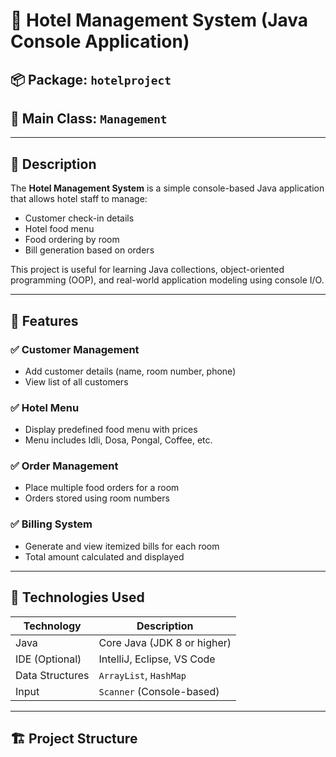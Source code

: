 # 🏨 Hotel Management System (Java Console Application)

## 📦 Package: `hotelproject`  
## 📄 Main Class: `Management`

---

## 📌 Description

The **Hotel Management System** is a simple console-based Java application that allows hotel staff to manage:

- Customer check-in details
- Hotel food menu
- Food ordering by room
- Bill generation based on orders

This project is useful for learning Java collections, object-oriented programming (OOP), and real-world application modeling using console I/O.

---

## 🚀 Features

### ✅ Customer Management
- Add customer details (name, room number, phone)
- View list of all customers

### ✅ Hotel Menu
- Display predefined food menu with prices
- Menu includes Idli, Dosa, Pongal, Coffee, etc.

### ✅ Order Management
- Place multiple food orders for a room
- Orders stored using room numbers

### ✅ Billing System
- Generate and view itemized bills for each room
- Total amount calculated and displayed

---

## 🧰 Technologies Used

| Technology   | Description             |
|--------------|--------------------------|
| Java         | Core Java (JDK 8 or higher) |
| IDE (Optional)| IntelliJ, Eclipse, VS Code |
| Data Structures | `ArrayList`, `HashMap` |
| Input        | `Scanner` (Console-based) |

---

## 🏗️ Project Structure

